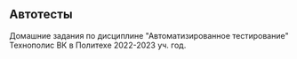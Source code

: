 ## Автотесты
Домашние задания по дисциплине "Автоматизированное тестирование" Технополис ВК в Политехе 2022-2023 уч. год.
